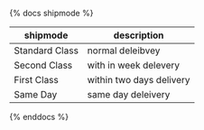 {% docs shipmode %}


|shipmode      |description             |
|--------------|------------------------|
|Standard Class|normal deleibvey        |
|Second Class  |with in week delevery   |
|First Class   |within two days delivery|
|Same Day      |same day deleivery      |

{% enddocs %}